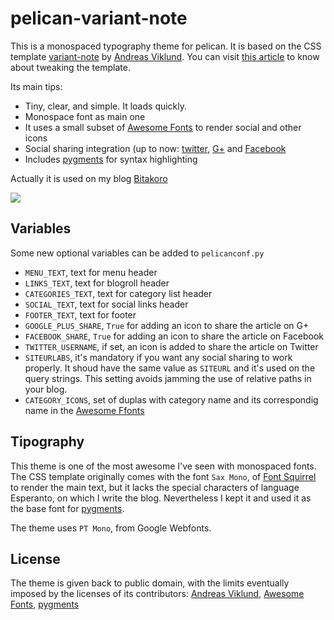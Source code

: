pelican-variant-note
====================

This is a monospaced typography theme for pelican. It is based on the CSS template [variant-note](http://andreasviklund.com/files/demo/variant-note/) by [Andreas Viklund](http://andreasviklund.com/). You can visit [this article](http://andreasviklund.com/learn/customizing-the-images-in-the-variant-note-template/) to know about tweaking the template.

Its main tips:

* Tiny, clear, and simple. It loads quickly.
* Monospace font as main one
* It uses a small subset of [Awesome Fonts](http://fortawesome.github.com/Font-Awesome/) to render social and other icons
* Social sharing integration (up to now: [twitter](http://twitter.com), [G+](https://plus.google.com/) and [Facebook](http://facebook.com)
* Includes [pygments](http://pygments.org/) for syntax highlighting

Actually it is used on my blog [Bitakoro](http://bitakoro.tk/)

![](https://raw.github.com/mpancorbo/pelican-variant-note/master/preview.png)

Variables
---------

Some new optional variables can be added to `pelicanconf.py`

* `MENU_TEXT`, text for menu header
* `LINKS_TEXT`, text for blogroll header
* `CATEGORIES_TEXT`, text for category list header
* `SOCIAL_TEXT`, text for social links header
* `FOOTER_TEXT`, text for footer
* `GOOGLE_PLUS_SHARE`, `True` for adding an icon to share the article on G+
* `FACEBOOK_SHARE`, `True` for adding an icon to share the article on Facebook
* `TWITTER_USERNAME`, if set, an icon is added to share the article on Twitter
* `SITEURLABS`, it's mandatory if you want any social sharing to work properly. It shoud have the same value as `SITEURL` and it's used on the query strings. This setting avoids jamming the use of relative paths in your blog.
* `CATEGORY_ICONS`, set of duplas with category name and its correspondig name in the [Awesome Ffonts](http://fortawesome.github.com/Font-Awesome/)


Tipography
----------

This theme is one of the most awesome I've seen with monospaced fonts. The CSS template originally comes with the font `Sax Mono`, of [Font Squirrel](http://www.fontsquirrel.com/fontface) to render the main text, but it lacks the special characters of language Esperanto, on which I write the blog. Nevertheless I kept it and used it as the base font for [pygments](http://pygments.org/).

The theme uses `PT Mono`, from Google Webfonts.

License
-------

The theme is given back to public domain, with the limits eventually imposed by the licenses of its contributors: [Andreas Viklund](http://andreasviklund.com/about/copyright/), [Awesome Fonts](http://fortawesome.github.com/Font-Awesome/#license), [pygments](http://pygments.org/.)
